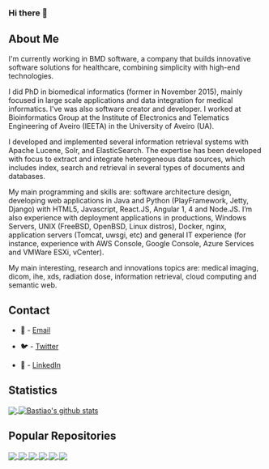 ### Hi there 👋

<!--
**bastiao/bastiao** is a ✨ _special_ ✨ repository because its `README.md` (this file) appears on your GitHub profile.

Here are some ideas to get you started:

- 🔭 I’m currently working on ...
- 🌱 I’m currently learning ...
- 👯 I’m looking to collaborate on ...
- 🤔 I’m looking for help with ...
- 💬 Ask me about ...
- 📫 How to reach me: ...
- 😄 Pronouns: ...
- ⚡ Fun fact: ...
-->



## About Me

I'm currently working in BMD software, a company that builds innovative software solutions for healthcare, combining simplicity with high-end technologies.

I did PhD in biomedical informatics (former in November 2015), mainly focused in large scale applications and data integration for medical informatics. I've was also software creator and developer. I worked at Bioinformatics Group at the Institute of Electronics and Telematics Engineering of Aveiro (IEETA) in the University of Aveiro (UA).

I developed and implemented several information retrieval systems with Apache Lucene, Solr, and ElasticSearch. The expertise has been developed with focus to extract and integrate heterogeneous data sources, which includes index, search and retrieval in several types of documents and databases.

My main programming and skills are: software architecture design, developing web applications in Java and Python (PlayFramework, Jetty, Django) with HTML5, Javascript, React.JS, Angular 1, 4 and Node.JS. I’m also experience with deployment applications in productions, Windows Servers, UNIX (FreeBSD, OpenBSD, Linux distros), Docker, nginx, application servers (Tomcat, uwsgi, etc) and general IT experience (for instance, experience with AWS Console, Google Console, Azure Services and VMWare ESXi, vCenter).

My main interesting, research and innovations topics are: medical imaging, dicom, ihe, xds, radiation dose, information retrieval, cloud computing and semantic web.

## Contact

* 📧 - [Email](mailto:luis.kop@gmail.com)

* 🐦 - [Twitter](https://twitter.com/bastiao)

* 🔗 - [LinkedIn](https://www.linkedin.com/in/bastiao/)

## Statistics
<!-- Thanks to https://github.com/anuraghazra/github-readme-stats -->

<!-- Top Language Dashboard -->
<a href="https://github.com/bastiao">
<img align="center" src="https://github-readme-stats.vercel.app/api/top-langs/?username=bastiao&theme=merko" />
</a>

<!-- Stats Dashboard -->
<a href="https://github.com/bastiao">
<img align="center" src="https://github-readme-stats.vercel.app/api?username=bastiao&show_icons=true&theme=merko&line_height=27" alt="Bastiao's github stats" />
</a>




## Popular Repositories
<!-- Thanks to https://github.com/anuraghazra/github-readme-stats -->

<a href="https://github.com/bastiao/contributions">
  <img align="center" src="https://github-readme-stats.vercel.app/api/pin/?username=bastiao&repo=contributions&theme=radical" />
</a>

<a href="https://github.com/bioinformatics-ua/dicoogle">
  <img align="center" src="https://github-readme-stats.vercel.app/api/pin/?username=bioinformatics-ua&repo=dicoogle&theme=radical" />
</a>


<a href="https://github.com/BMDSoftware/dicoogle-ipfs-storage">
  <img align="center" src="https://github-readme-stats.vercel.app/api/pin/?username=BMDSoftware&repo=dicoogle-ipfs-storage&theme=radical" />
</a>


<a href="https://github.com/BMDSoftware/dicoogle-java">
  <img align="center" src="https://github-readme-stats.vercel.app/api/pin/?username=BMDSoftware&repo=dicoogle-java&theme=radical" />
</a>

<a href="https://github.com/BMDSoftware/dicoogle-python">
  <img align="center" src="https://github-readme-stats.vercel.app/api/pin/?username=BMDSoftware&repo=dicoogle-python&theme=radical" />
</a>

<a href="https://github.com/BMDSoftware/rmjvm">
  <img align="center" src="https://github-readme-stats.vercel.app/api/pin/?username=BMDSoftware&repo=rmjvm&theme=radical" />
</a>


